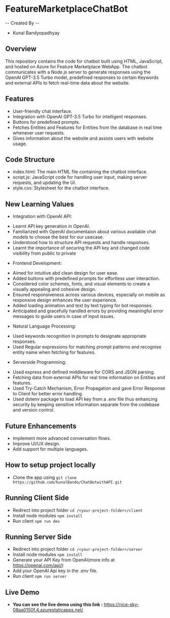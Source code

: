 # FeatureMarketplaceChatBot
-- Created By --
* Kunal Bandyopadhyay

## Overview
This repository contains the code for chatbot built using HTML, JavaScript, and hosted on Azure for Feature Marketplace WebApp. The chatbot communicates with a Node.js server to generate responses using the OpenAI GPT-3.5 Turbo model, predefined responses to certain Keywords and external APIs to fetch real-time data about the website.

## Features

- User-friendly chat interface.
- Integration with OpenAI GPT-3.5 Turbo for intelligent responses.
- Buttons for predefined prompts.
- Fetches Entities and Features for Entities from the database in real time whenever user requests.
- Gives information about the website and assists users with website usage.

## Code Structure
- index.html: The main HTML file containing the chatbot interface.
- script.js: JavaScript code for handling user input, making server requests, and updating the UI.
- style.css: Stylesheet for the chatbot interface.

## New Learning Values
* Integration with OpenAI API: 
- Learnt API key generation in OpenAI.
- Familiarized with OpenAI documentaion about various available chat models to choose the best for our usecase.
- Understood how to structure API requests and handle responses.
- Learnt the importance of securing the API key and changed code visibility from public to private

* Frontend Development: 
- Aimed for intuitive abd clean design for user ease.
- Added buttons with predefined prompts for effortless user interaction.
- Considered color schemes, fonts, and visual elements to create a visually appealing and cohesive design.
- Ensured responsiveness across various devices, especially on mobile as responsive design enhances the user experience.
- Added loading animation and text by text typing for bot responses.
- Anticipated and gracefully handled errors by providing meaningful error messages to guide users in case of input issues.

* Natural Language Processing:
- Used keywords recognition in prompts to designate appropriate responses.
- Used Regular expressions for matching prompt patterns and recognise entity name when fetching for features.

* Serverside Programming:
- Used express and defined middleware for CORS and JSON parsing.
- Fetching data from external APIs for real time information on Entities and features.
- Used Try-Catch Mechanism, Error Propagation and gave Error Response to Client for better error handling.
- Used dotenv package to load API key from a .env file thus enhancing security by keeping sensitive information separate from the codebase and version control.

## Future Enhancements
- Implement more advanced conversation flows.
- Improve UI/UX design.
- Add support for multiple languages.

## How to setup project locally
* Clone the app using ```git clone https://github.com/kunalBando/ChatBotwithAPI.git```

## Running Client Side
* Redirect into project folder ```cd /<your-project-folder>/client```
* Install node modules ```npm install```
* Run client ```npm run dev```

## Running Server Side
* Redirect into project folder ```cd /<your-project-folder>/server```
* Install node modules ```npm install```
* Generate your API Key from OpenAI(more info at https://openai.com/api/)
* Add your OpenAI Api key in the .env file.
* Run client ```npm run server```

## Live Demo
* **You can see the live demo using this link :**
https://nice-sky-08aa0150f.4.azurestaticapps.net/


